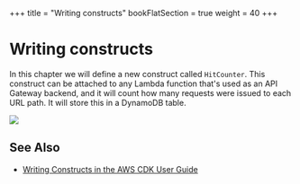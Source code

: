 +++
title = "Writing constructs"
bookFlatSection = true
weight = 40
+++

# Writing constructs

In this chapter we will define a new construct called `HitCounter`. This
construct can be attached to any Lambda function that's used as an API Gateway
backend, and it will count how many requests were issued to each URL path. It
will store this in a DynamoDB table.

![](/images/hit-counter.png)

## See Also

- [Writing Constructs in the AWS CDK User Guide](https://docs.aws.amazon.com/CDK/latest/userguide/writing_constructs.html)